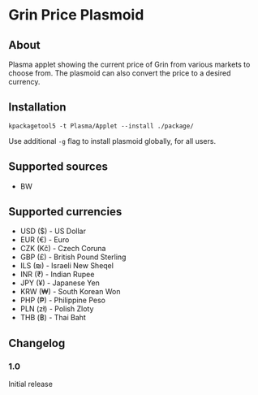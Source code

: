 # Grin Price Plasmoid

## About
Plasma applet showing the current price of Grin from various markets to choose from. The plasmoid can also convert the price to a desired currency.

## Installation
```
kpackagetool5 -t Plasma/Applet --install ./package/
```

Use additional `-g` flag to install plasmoid globally, for all users.

## Supported sources
- BW

## Supported currencies
- USD ($) - US Dollar
- EUR (€) - Euro
- CZK (Kč) - Czech Coruna
- GBP (£) - British Pound Sterling
- ILS (₪) - Israeli New Sheqel
- INR (₹) - Indian Rupee
- JPY (¥) - Japanese Yen
- KRW (₩) - South Korean Won
- PHP (₱) - Philippine Peso
- PLN (zł) - Polish Zloty
- THB (฿) - Thai Baht

## Changelog

### 1.0
Initial release
